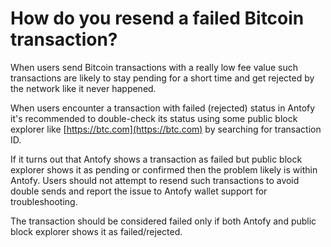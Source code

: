 # How do you resend a failed Bitcoin transaction?

When users send Bitcoin transactions with a really low fee value such transactions are likely to stay pending for a short time and get rejected by the network like it never happened.

When users encounter a transaction with failed (rejected) status in Antofy it's recommended to double-check its status using some public block explorer like [https://btc.com](https://btc.com) by searching for transaction ID.

If it turns out that Antofy shows a transaction as failed but public block explorer shows it as pending or confirmed then the problem likely is within Antofy. Users should not attempt to resend such transactions to avoid double sends and report the issue to Antofy wallet support for troubleshooting.

The transaction should be considered failed only if both Antofy and public block explorer shows it as failed/rejected.
